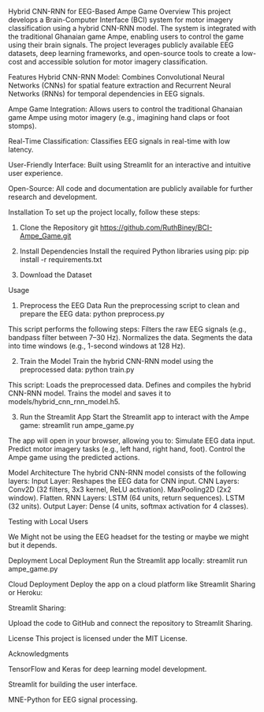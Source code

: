 Hybrid CNN-RNN for EEG-Based Ampe Game
Overview
This project develops a Brain-Computer Interface (BCI) system for motor imagery classification using a hybrid CNN-RNN model. The system is integrated with the traditional Ghanaian game Ampe, enabling users to control the game using their brain signals. The project leverages publicly available EEG datasets, deep learning frameworks, and open-source tools to create a low-cost and accessible solution for motor imagery classification.

Features
Hybrid CNN-RNN Model: Combines Convolutional Neural Networks (CNNs) for spatial feature extraction and Recurrent Neural Networks (RNNs) for temporal dependencies in EEG signals.

Ampe Game Integration: Allows users to control the traditional Ghanaian game Ampe using motor imagery (e.g., imagining hand claps or foot stomps).

Real-Time Classification: Classifies EEG signals in real-time with low latency.

User-Friendly Interface: Built using Streamlit for an interactive and intuitive user experience.

Open-Source: All code and documentation are publicly available for further research and development.

Installation
To set up the project locally, follow these steps:

1. Clone the Repository
   git https://github.com/RuthBiney/BCI-Ampe_Game.git

2. Install Dependencies
   Install the required Python libraries using pip:
   pip install -r requirements.txt

3. Download the Dataset
<!-- Have to replace with the Actual Ampe Dataset I'm working on.  -->

Usage

1. Preprocess the EEG Data
   Run the preprocessing script to clean and prepare the EEG data:
   python preprocess.py

This script performs the following steps:
Filters the raw EEG signals (e.g., bandpass filter between 7–30 Hz).
Normalizes the data.
Segments the data into time windows (e.g., 1-second windows at 128 Hz).

2. Train the Model
   Train the hybrid CNN-RNN model using the preprocessed data:
   python train.py

This script:
Loads the preprocessed data.
Defines and compiles the hybrid CNN-RNN model.
Trains the model and saves it to models/hybrid_cnn_rnn_model.h5.

3. Run the Streamlit App
   Start the Streamlit app to interact with the Ampe game:
   streamlit run ampe_game.py

The app will open in your browser, allowing you to:
Simulate EEG data input.
Predict motor imagery tasks (e.g., left hand, right hand, foot).
Control the Ampe game using the predicted actions.

Model Architecture
The hybrid CNN-RNN model consists of the following layers:
Input Layer:
Reshapes the EEG data for CNN input.
CNN Layers:
Conv2D (32 filters, 3x3 kernel, ReLU activation).
MaxPooling2D (2x2 window).
Flatten.
RNN Layers:
LSTM (64 units, return sequences).
LSTM (32 units).
Output Layer:
Dense (4 units, softmax activation for 4 classes).

Testing with Local Users

<!-- To test the system with real users:

Connect an EEG headset (e.g., OpenBCI Ganglion or Emotiv Epoc).

Run the Streamlit app and guide users through the process of playing the Ampe game using their brain signals.

Collect feedback and refine the system based on user input. -->  We Might not be using the EEG headset for the testing or maybe we might but it depends.

Deployment
Local Deployment
Run the Streamlit app locally:
streamlit run ampe_game.py

Cloud Deployment
Deploy the app on a cloud platform like Streamlit Sharing or Heroku:

Streamlit Sharing:

Upload the code to GitHub and connect the repository to Streamlit Sharing.

<!-- Contributing
Contributions are welcome! To contribute to this project:

Fork the repository.

Create a new branch for your feature or bug fix.

Submit a pull request with a detailed description of your changes. -->

License
This project is licensed under the MIT License.

Acknowledgments

TensorFlow and Keras for deep learning model development.

Streamlit for building the user interface.

MNE-Python for EEG signal processing.
